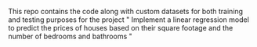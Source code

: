 This repo contains the code along with custom datasets for both training and testing purposes for the project " Implement a linear regression model to predict the prices of houses based on their square footage and the number of bedrooms and bathrooms "
